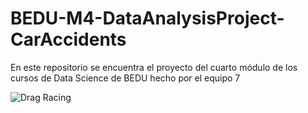 # BEDU-M4-DataAnalysisProject-CarAccidents
En este repositorio se encuentra el proyecto del cuarto módulo de los cursos de Data Science de BEDU hecho por el equipo 7

![Drag Racing](img/gmaps.gif)